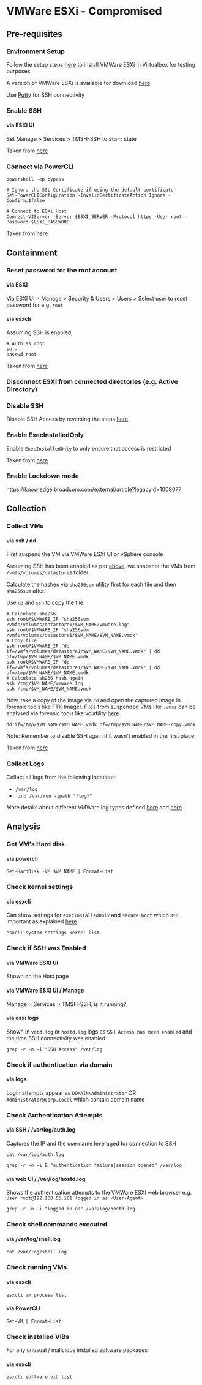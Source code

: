 # VMWare ESXi - Compromised

## Pre-requisites

### Environment Setup

Follow the setup steps [here](https://www.wintips.org/how-to-install-vmware-esxi-on-virtualbox/) to install VMWare ESXi in Virtualbox for testing purposes

A version of VMWare ESXi is available for download [here](https://archive.org/details/ESXi6.7)

Use [Putty](https://www.chiark.greenend.org.uk/~sgtatham/putty/latest.html) for SSH connectivity 

### Enable SSH

#### via ESXi UI

Set Manage > Services > TMSH-SSH to `Start` state

Taken from [here](https://www.serversaustralia.com.au/articles/virtualisation/vmware-esxi)

### Connect via PowerCLI

```
powershell -ep bypass

# Ignore the SSL Certificate if using the default certificate
Set-PowerCLIConfiguration -InvalidCertificateAction Ignore -Confirm:$false

# Connect to ESXi Host
Connect-VIServer -Server $ESXI_SERVER -Protocol https -User root -Password $ESXI_PASSWORD
```

Taken from [here](https://www.ivobeerens.nl/2018/07/18/quick-tip-powercli-invalid-server-certificate-error/)

## Containment

### Reset password for the root account

#### via ESXI 

Via ESXI UI > Manage > Security & Users > Users > Select user to reset password for e.g. `root`

#### via esxcli

Assuming SSH is enabled,

```
# Auth as root
su -
passwd root
```

Taken from [here](https://knowledge.broadcom.com/external/article/318960/changing-an-esxiesx-host-root-password.html#:~:text=Log%20in%20to%20the%20ESXi,SSH%20or%20the%20physical%20console.&text=Enter%20the%20current%20root%20password%20when%20prompted.&text=Enter%20the%20new%20root%20password,a%20second%20time%20to%20verify.)

### Disconnect ESXI from connected directories (e.g. Active Directory)

### Disable SSH

Disable SSH Access by reversing the steps [here](#enable-ssh)

### Enable ExecInstalledOnly

Enable `ExecInstalledOnly` to only ensure that access is restricted

Taken from [here](https://www.crowdstrike.com/wp-content/uploads/2023/11/QRG-1.2-ESXi-Triage-Collection-and-Containment.pdf)

### Enable Lockdown mode

https://knowledge.broadcom.com/external/article?legacyId=1008077

## Collection

### Collect VMs

#### via ssh / dd

First suspend the VM via VMWare ESXI UI or vSphere console

Assuming SSH has been enabled as per [above](#enable-ssh), we snapshot the VMs from `/vmfs/volumes/datastore1` folder.

Calculate the hashes via `sha256sum` utility first for each file and then `sha256sum` after.

Use `dd` and `ssh` to copy the file.

```
# Calculate sha256
ssh root@$VMWARE_IP "sha256sum /vmfs/volumes/datastore1/$VM_NAME/vmware.log"
ssh root@$VMWARE_IP "sha256sum /vmfs/volumes/datastore1/$VM_NAME/$VM_NAME.vmdk"
# Copy file
ssh root@$VMWARE_IP "dd if=/vmfs/volumes/datastore1/$VM_NAME/$VM_NAME.vmdk" | dd of=/tmp/$VM_NAME/$VM_NAME.vmdk
ssh root@$VMWARE_IP "dd if=/vmfs/volumes/datastore1/$VM_NAME/$VM_NAME.vmdk" | dd of=/tmp/$VM_NAME/$VM_NAME.vmdk
# Calculate sh256 hash again
ssh /tmp/$VM_NAME/vmware.log
ssh /tmp/$VM_NAME/$VM_NAME.vmdk
```

Now, take a copy of the image via `dd` and open the captured image in forensic tools like FTK Imager. Files from suspended VMs like `.vmss` can be analysed via forensic tools like volatility [here](https://github.com/volatilityfoundation/volatility/wiki/VMware-Snapshot-File)

```
dd if=/tmp/$VM_NAME/$VM_NAME.vmdk of=/tmp/$VM_NAME/$VM_NAME-copy.vmdk
```

Note: Remember to disable SSH again if it wasn't enabled in the first place. 

Taken from [here](https://www.sans.org/blog/how-to-digital-forensic-imaging-in-vmware-esxi/)

### Collect Logs

Collect all logs from the following locations: 
- `/var/log`
- `find /var/run -ipath "*log*"`

More details about different VMWare log types defined [here](https://docs.vmware.com/en/VMware-vSphere/7.0/com.vmware.vsphere.monitoring.doc/GUID-832A2618-6B11-4A28-9672-93296DA931D0.html) and [here](https://pchawda.wordpress.com/2020/01/14/esxi-log-files-location-and-their-description/)

## Analysis

### Get VM's Hard disk

#### via powercli

```
Get-HardDisk -VM $VM_NAME | Format-List
```

### Check kernel settings

#### via esxcli

Can show settings for `execInstalledOnly` and `secure boot` which are important as explained [here](https://www.truesec.com/hub/blog/secure-your-vmware-esxi-hosts-against-ransomware)
```
esxcli system settings kernel list
```

### Check if SSH was Enabled

#### via VMWare ESXI UI

Shown on the Host page

#### via VMWare ESXI UI / Manage 

Manage > Services > TMSH-SSH, is it running?

#### via esxi logs

Shown in `vobd.log` or `hostd.log` logs as `SSH Access has been enabled` and the time SSH connectivity was enabled

```
grep -r -n -i "SSH Access" /var/log 
```

### Check if authentication via domain

#### via logs

Login attempts appear as `DOMAIN\Administrator` OR `Administrator@corp.local` which contain domain name

### Check Authentication Attempts

#### via SSH / /var/log/auth.log

Captures the IP and the username leveraged for connection to SSH

```
cat /var/log/auth.log

grep -r -n -i E "authentication failure|session opened" /var/log
```

#### via web UI / /var/log/hostd.log

Shows the authentication attempts to the VMWare ESXI web browser e.g. `User root@192.168.56.101 logged in as <User-Agent>`
```
grep -r -n -i "logged in as" /var/log/hostd.log
```

### Check shell commands executed

#### via /var/log/shell.log
```
cat /var/log/shell.log
``` 

### Check running VMs

#### via esxcli

```
esxcli vm process list
```

#### via PowerCLI

```
Get-VM | Format-List
```

### Check installed VIBs

For any unusual / malicious installed software packages

#### via esxcli

```
esxcli software vib list
```

